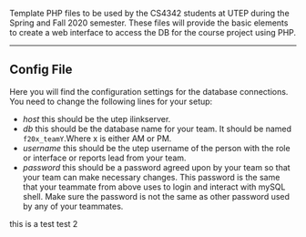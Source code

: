 <!--
/**
 * CS 4342 Database Management
 * @author Instruction team Spring and Fall 2020 with contribution from L. Garnica
 * @version 2.0
 * Description: The purpose of these file is to provide PhP basic elements for an interface to access a DB. 
 * Resources: https://getbootstrap.com/docs/4.5/components/alerts/  -- bootstrap examples
 *
 */
-->


Template PHP files to be used by the CS4342 students at UTEP during the Spring and Fall 2020 semester. These files will provide the basic elements to create a web interface to access the DB for the course project using PHP.

---
## Config File
Here you will find the configuration settings for the database connections. You need to change the following lines for your setup:
- *host* this should be the utep ilinkserver. 
- *db* this should be the database name for your team. It should be named `f20x_teamY`.Where x is either AM or PM.
- *username* this should be the utep username of the person with the role or interface or reports lead from your team.
- *password* this should be a password agreed upon by your team so that your team can make necessary changes. This password is the same that your teammate from above uses to login and interact with mySQL shell. Make sure the password is not the same as other password used by any of your teammates.

this is a test
test 2